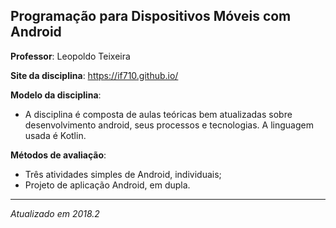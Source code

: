 ## Programação para Dispositivos Móveis com Android

**Professor**: Leopoldo Teixeira

**Site da disciplina**: https://if710.github.io/

**Modelo da disciplina**:
- A disciplina é composta de aulas teóricas bem atualizadas sobre desenvolvimento android, seus processos e tecnologias. A linguagem usada é Kotlin.

**Métodos de avaliação**:

- Três atividades simples de Android, individuais;
- Projeto de aplicação Android, em dupla.
---------------------------------------
*Atualizado em 2018.2*